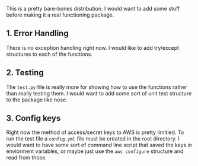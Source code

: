 This is a pretty bare-bones distribution. I would want to add some stuff
before making it a real functioning package.

## 1. Error Handling

There is no exception handling right now. I would like to add try/except 
structures to each of the functions.

## 2. Testing

The `test.py` file is really more for showing how to use the functions
rather than really testing them. I would want to add some sort of unit test
structure to the package like nose.

## 3. Config keys

Right now the method of access/secret keys to AWS is pretty limitied. To run
the test file a `config.yml` file must be created in the root directory. I would
want to have some sort of command line script that saved the keys in enviorment
variables, or maybe just use the `aws configure` structure and read from those.
